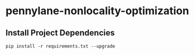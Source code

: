 # pennylane-nonlocality-optimization

## Install Project Dependencies

```
pip install -r requirements.txt --upgrade
```